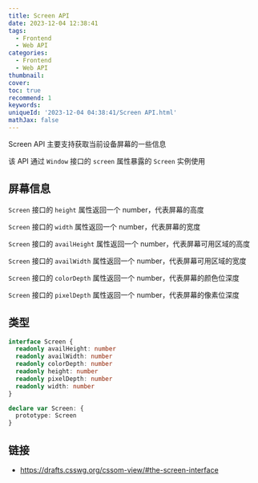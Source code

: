 ```yaml
---
title: Screen API
date: 2023-12-04 12:38:41
tags:
  - Frontend
  - Web API
categories:
  - Frontend
  - Web API
thumbnail:
cover:
toc: true
recommend: 1
keywords:
uniqueId: '2023-12-04 04:38:41/Screen API.html'
mathJax: false
---
```


Screen API 主要支持获取当前设备屏幕的一些信息

该 API 通过 `Window` 接口的 `screen` 属性暴露的 `Screen` 实例使用

## 屏幕信息

`Screen` 接口的 `height` 属性返回一个 number，代表屏幕的高度

`Screen` 接口的 `width` 属性返回一个 number，代表屏幕的宽度

`Screen` 接口的 `availHeight` 属性返回一个 number，代表屏幕可用区域的高度

`Screen` 接口的 `availWidth` 属性返回一个 number，代表屏幕可用区域的宽度

`Screen` 接口的 `colorDepth` 属性返回一个 number，代表屏幕的颜色位深度

`Screen` 接口的 `pixelDepth` 属性返回一个 number，代表屏幕的像素位深度

## 类型

```ts
interface Screen {
  readonly availHeight: number
  readonly availWidth: number
  readonly colorDepth: number
  readonly height: number
  readonly pixelDepth: number
  readonly width: number
}

declare var Screen: {
  prototype: Screen
}
```

## 链接

* <https://drafts.csswg.org/cssom-view/#the-screen-interface>
